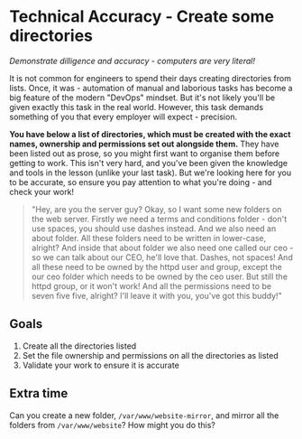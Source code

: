 # Technical Accuracy - Create some directories

_Demonstrate dilligence and accuracy - computers are very literal!_

It is not common for engineers to spend their days creating directories from lists. Once, it was - automation of manual and laborious tasks has become a big feature of the modern "DevOps" mindset. But it's not likely you'll be given exactly this task in the real world. However, this task demands something of you that every employer will expect - precision.

**You have below a list of directories, which must be created with the exact names, ownership and permissions set out alongside them.** They have been listed out as prose, so you might first want to organise them before getting to work. This isn't very hard, and you've been given the knowledge and tools in the lesson (unlike your last task). But we're looking here for you to be accurate, so ensure you pay attention to what you're doing - and check your work!

> "Hey, are you the server guy? Okay, so I want some new folders on the web server. Firstly we need a terms and conditions folder - don't use spaces, you should use dashes instead. And we also need an about folder. All these folders need to be written in lower-case, alright? And inside that about folder we also need one called our ceo - so we can talk about our CEO, he'll love that. Dashes, not spaces! And all these need to be owned by the httpd user and group, except the our ceo folder which needs to be owned by the ceo user. But still the httpd group, or it won't work! And all the permissions need to be seven five five, alright? I'll leave it with you, you've got this buddy!"

## Goals

1. Create all the directories listed
1. Set the file ownership and permissions on all the directories as listed
1. Validate your work to ensure it is accurate

## Extra time

Can you create a new folder, `/var/www/website-mirror`, and mirror all the folders from `/var/www/website`? How might you do this?

